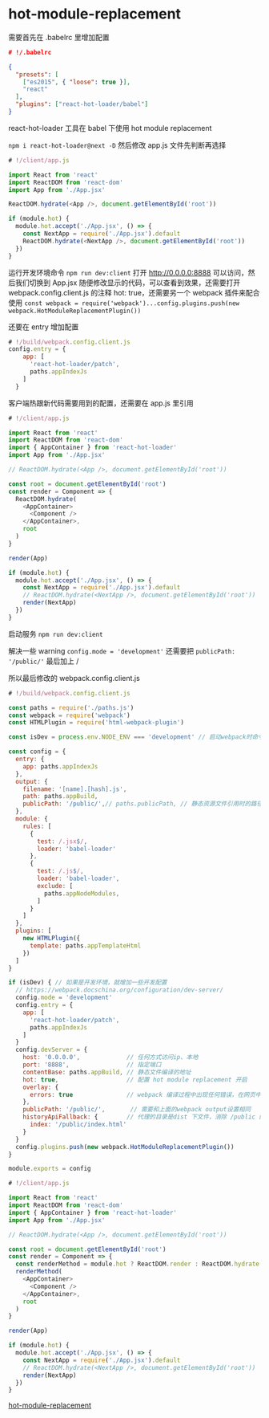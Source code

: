 # hot-module-replacement

需要首先在 .babelrc 里增加配置

```json
# !/.babelrc

{
  "presets": [
    ["es2015", { "loose": true }],
    "react"
  ],
  "plugins": ["react-hot-loader/babel"]
}
```

react-hot-loader 工具在 babel 下使用 hot module replacement

`npm i react-hot-loader@next -D` 然后修改 app.js 文件先判断再选择

```js
# !/client/app.js

import React from 'react'
import ReactDOM from 'react-dom'
import App from './App.jsx'

ReactDOM.hydrate(<App />, document.getElementById('root'))

if (module.hot) {
  module.hot.accept('./App.jsx', () => {
    const NextApp = require('./App.jsx').default
    ReactDOM.hydrate(<NextApp />, document.getElementById('root'))
  })
}
```

运行开发环境命令 `npm run dev:client` 打开 <http://0.0.0.0:8888> 可以访问，然后我们切换到 App.jsx 随便修改显示的代码，可以查看到效果，还需要打开 webpack.config.client.js 的注释 hot: true，还需要另一个 webpack 插件来配合使用 `const webpack = require('webpack')...config.plugins.push(new webpack.HotModuleReplacementPlugin())`

还要在 entry 增加配置

```js
# !/build/webpack.config.client.js
config.entry = {
    app: [
      'react-hot-loader/patch',
      paths.appIndexJs
    ]
  }
```

客户端热跟新代码需要用到的配置，还需要在 app.js 里引用

```js
# !/client/app.js

import React from 'react'
import ReactDOM from 'react-dom'
import { AppContainer } from 'react-hot-loader'
import App from './App.jsx'

// ReactDOM.hydrate(<App />, document.getElementById('root'))

const root = document.getElementById('root')
const render = Component => {
  ReactDOM.hydrate(
    <AppContainer>
      <Component />
    </AppContainer>,
    root
  )
}

render(App)

if (module.hot) {
  module.hot.accept('./App.jsx', () => {
    const NextApp = require('./App.jsx').default
    // ReactDOM.hydrate(<NextApp />, document.getElementById('root'))
    render(NextApp)
  })
}
```

启动服务 `npm run dev:client`

解决一些 warning `config.mode = 'development'` 还需要把 `publicPath: '/public/'` 最后加上 /

所以最后修改的 webpack.config.client.js

```js
# !/build/webpack.config.client.js

const paths = require('./paths.js')
const webpack = require('webpack')
const HTMLPlugin = require('html-webpack-plugin')

const isDev = process.env.NODE_ENV === 'development' // 启动webpack时命令手动输入，告诉是开发环境或正式生成环境

const config = {
  entry: {
    app: paths.appIndexJs
  },
  output: {
    filename: '[name].[hash].js',
    path: paths.appBuild,
    publicPath: '/public/',// paths.publicPath, // 静态资源文件引用时的路径
  },
  module: {
    rules: [
      {
        test: /.jsx$/,
        loader: 'babel-loader'
      },
      {
        test: /.js$/,
        loader: 'babel-loader',
        exclude: [
          paths.appNodeModules,
        ]
      }
    ]
  },
  plugins: [
    new HTMLPlugin({
      template: paths.appTemplateHtml
    })
  ]
}

if (isDev) { // 如果是开发环境，就增加一些开发配置
  // https://webpack.docschina.org/configuration/dev-server/
  config.mode = 'development'
  config.entry = {
    app: [
      'react-hot-loader/patch',
      paths.appIndexJs
    ]
  }
  config.devServer = {
    host: '0.0.0.0',             // 任何方式访问ip、本地
    port: '8888',                // 指定端口
    contentBase: paths.appBuild, // 静态文件编译的地址
    hot: true,                   // 配置 hot module replacement 开启
    overlay: {
      errors: true               // webpack 编译过程中出现任何错误，在网页中显示
    },
    publicPath: '/public/',       // 需要和上面的webpack output设置相同
    historyApiFallback: {        // 代理的目录是dist 下文件，消除 /public 的影响
      index: '/public/index.html'
    }
  }
  config.plugins.push(new webpack.HotModuleReplacementPlugin())
}

module.exports = config
```

```js
# !/client/app.js

import React from 'react'
import ReactDOM from 'react-dom'
import { AppContainer } from 'react-hot-loader'
import App from './App.jsx'

// ReactDOM.hydrate(<App />, document.getElementById('root'))

const root = document.getElementById('root')
const render = Component => {
  const renderMethod = module.hot ? ReactDOM.render : ReactDOM.hydrate
  renderMethod(
    <AppContainer>
      <Component />
    </AppContainer>,
    root
  )
}

render(App)

if (module.hot) {
  module.hot.accept('./App.jsx', () => {
    const NextApp = require('./App.jsx').default
    // ReactDOM.hydrate(<NextApp />, document.getElementById('root'))
    render(NextApp)
  })
}
```

[hot-module-replacement]()